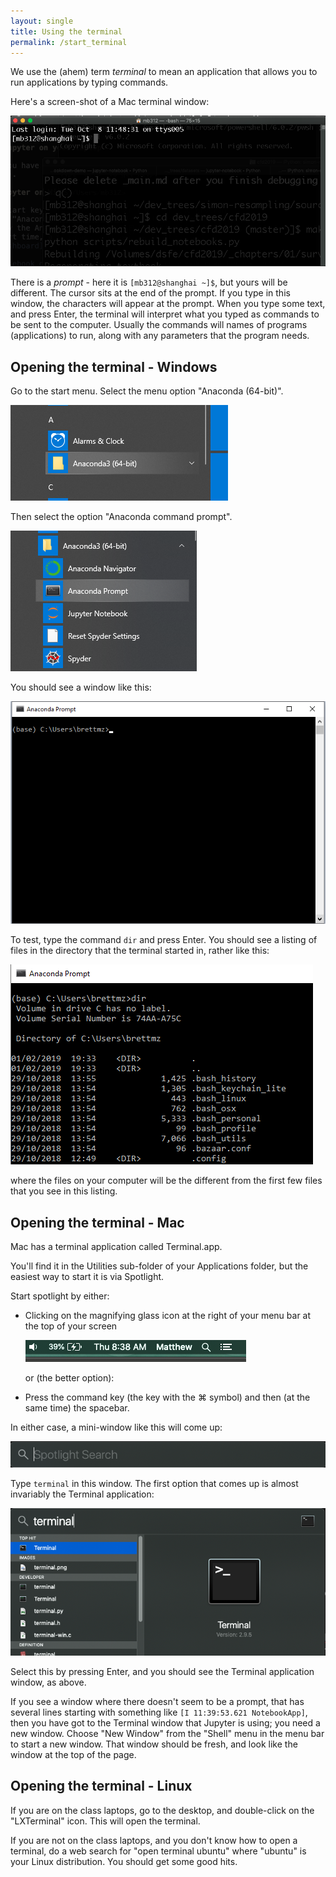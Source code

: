 ```yaml
---
layout: single
title: Using the terminal
permalink: /start_terminal
---
```


We use the (ahem) term *terminal* to mean an application that allows you to run applications by typing commands.

Here's a screen-shot of a Mac terminal window:

![](images/terminal_app.png)

There is a *prompt* - here it is `[mb312@shanghai ~]$`, but yours will be
different.  The cursor sits at the end of the prompt.  If you type in this
window, the characters will appear at the prompt.  When you type some text,
and press Enter, the terminal will interpret what you typed as commands to be
sent to the computer.  Usually the commands will names of programs
(applications) to run, along with any parameters that the program needs.

## Opening the terminal - Windows

Go to the start menu.  Select the menu option "Anaconda (64-bit)".

![](images/anaconda_menu_top.png)

Then select the option "Anaconda command prompt".

![](images/anaconda_menu_prompt.png)

You should see a window like this:

![](images/anaconda_terminal.png)

To test, type the command `dir` and press Enter.  You should see a listing of files in the directory that the terminal started in, rather like this:

![](images/cmd_dir.png)

where the files on your computer will be the different from the first few files
that you see in this listing.

## Opening the terminal - Mac

Mac has a terminal application called Terminal.app.

You'll find it in the Utilities sub-folder of your Applications folder, but the easiest way to start it is via Spotlight.

Start spotlight by either:

*   Clicking on the magnifying glass icon at the right of your menu bar at the
    top of your screen

    ![](images/spotlight_on_menu.png)

    or (the better option):
*   Press the command key (the key with the ⌘ symbol) and then (at the same
    time) the spacebar.

In either case, a mini-window like this will come up:

![](images/spotlight_mini_window.png)

Type `terminal` in this window.  The first option that comes up is almost invariably the Terminal application:

![](images/spotlight_terminal.png)

Select this by pressing Enter, and you should see the Terminal application window, as above.

If you see a window where there doesn't seem to be a prompt, that has several
lines starting with something like `[I 11:39:53.621 NotebookApp]`, then you have got to the Terminal window that Jupyter is using; you need a new window.  Choose "New Window" from the "Shell" menu in the menu bar to start a new window.  That window should be fresh, and look like the window at the top of the page.

## Opening the terminal - Linux

If you are on the class laptops, go to the desktop, and double-click on the "LXTerminal" icon.  This will open the terminal.

If you are not on the class laptops, and you don't know how to open a terminal, do a web search for "open terminal ubuntu" where "ubuntu" is your Linux distribution.  You should get some good hits.
